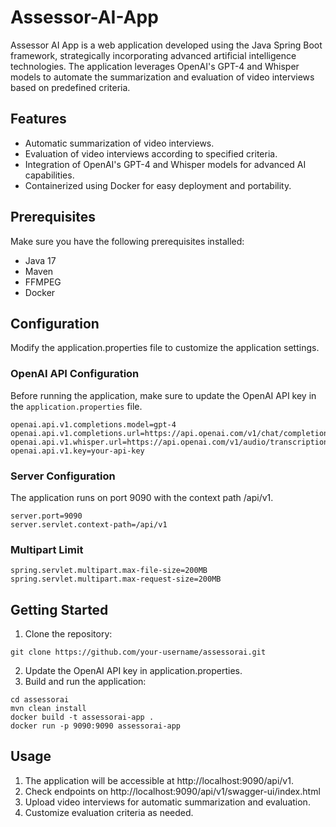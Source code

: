 # Assessor-AI-App

Assessor AI App is a web application developed using the Java Spring Boot framework, strategically incorporating advanced artificial intelligence technologies. The application leverages OpenAI's GPT-4 and Whisper models to automate the summarization and evaluation of video interviews based on predefined criteria.

## Features
- Automatic summarization of video interviews.
- Evaluation of video interviews according to specified criteria.
- Integration of OpenAI's GPT-4 and Whisper models for advanced AI capabilities.
- Containerized using Docker for easy deployment and portability.

## Prerequisites
Make sure you have the following prerequisites installed:

- Java 17
- Maven
- FFMPEG
- Docker

## Configuration
Modify the application.properties file to customize the application settings.

### OpenAI API Configuration

Before running the application, make sure to update the OpenAI API key in the `application.properties` file.

```properties
openai.api.v1.completions.model=gpt-4
openai.api.v1.completions.url=https://api.openai.com/v1/chat/completions
openai.api.v1.whisper.url=https://api.openai.com/v1/audio/transcriptions
openai.api.v1.key=your-api-key
```
### Server Configuration

The application runs on port 9090 with the context path /api/v1.
```
server.port=9090
server.servlet.context-path=/api/v1
```
### Multipart Limit

```
spring.servlet.multipart.max-file-size=200MB
spring.servlet.multipart.max-request-size=200MB
```

## Getting Started
1. Clone the repository:
```
git clone https://github.com/your-username/assessorai.git
```
2. Update the OpenAI API key in application.properties.
3. Build and run the application:
```
cd assessorai
mvn clean install
docker build -t assessorai-app .
docker run -p 9090:9090 assessorai-app
```
## Usage
1. The application will be accessible at http://localhost:9090/api/v1.
2. Check endpoints on http://localhost:9090/api/v1/swagger-ui/index.html
3. Upload video interviews for automatic summarization and evaluation.
4. Customize evaluation criteria as needed.